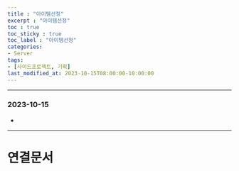 ```yaml
---
title : "아이템선정"
excerpt : "아이템선정"
toc : true
toc_sticky : true
toc_label : "아이템선정"
categories:
- Server
tags:
- [사이드프로젝트, 기획]
last_modified_at: 2023-10-15T08:00:00-10:00:00
---
```

  
---
  
### 2023-10-15
- 

---
  
# 연결문서
